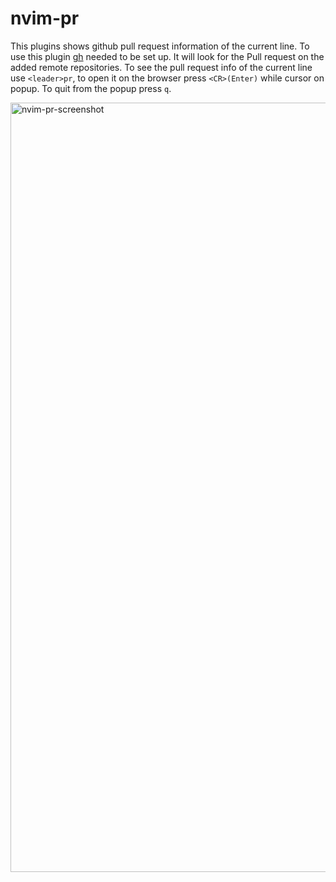 # nvim-pr

This plugins shows github pull request information of the current line. To use this plugin [gh](https://cli.github.com/) needed to be set up. It will look for the Pull request on the added remote repositories. To see the pull request info of the current line use `<leader>pr`, to open it on the browser press `<CR>(Enter)` while cursor on popup. To quit from the popup press `q`.


<img width="1231" alt="nvim-pr-screenshot" src="https://github.com/kamrul1157024/nvim-pr/assets/23137328/a2674bd1-a227-4fd3-976c-f2864a69eefa">




